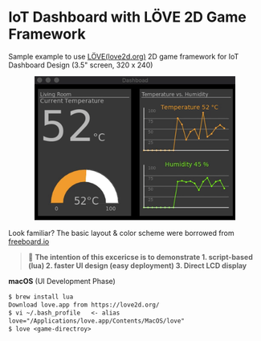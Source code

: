 # IoT Dashboard with LÖVE 2D Game Framework

Sample example to use [LÖVE(love2d.org)](https://love2d.org/) 2D game framework for IoT Dashboard Design (3.5" screen, 320 x 240)

<p align="center">
<img src="https://github.com/phyunsj/iot-dashboard-design-with-love2d/blob/master/images/dashboard-love2d-480x320.gif" width="400px"/>
</p>

Look familiar? The basic layout & color scheme were borrowed from [freeboard.io](https://freeboard.io/)

>:pushpin: **The intention of this excericse is to demonstrate 1. script-based (lua) 2. faster UI design (easy deployment) 3. Direct LCD display**

**macOS** (UI Development Phase)
```
$ brew install lua
Download love.app from https://love2d.org/
$ vi ~/.bash_profile   <- alias love="/Applications/love.app/Contents/MacOS/love"
$ love <game-directroy>
```
